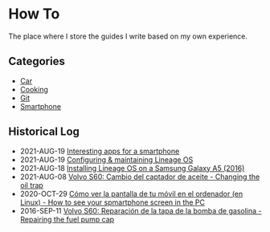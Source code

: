 # How To

The place where I store the guides I write based on my own experience.


## Categories
* [Car](car/README.md)
* [Cooking](cooking/README.md)
* [Git](git/README.md)
* [Smartphone](smartphone/README.md)


## Historical Log
* 2021-AUG-19 [Interesting apps for a smartphone](smartphone/apps/README.md) 
* 2021-AUG-19 [Configuring & maintaining Lineage OS](smartphone/maintenance/README.md) 
* 2021-AUG-18 [Installing Lineage OS on a Samsung Galaxy A5 (2016)](smartphone/custom_os/README.md) 
* 2021-AUG-08 [Volvo S60: Cambio del captador de aceite - Changing the oil trap](car/captador_aceite/README.md) 
* 2020-OCT-29 [Cómo ver la pantalla de tu móvil en el ordenador (en Linux) - How to see your spmartphone screen in the PC](smartphone/mobile_screen_2_PC/README.md)
* 2016-SEP-11 [Volvo S60: Reparación de la tapa de la bomba de gasolina - Repairing the fuel pump cap](car/reparacion_tapa_bomba_gasolina/README.md)

